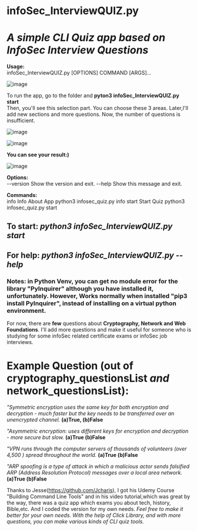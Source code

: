 # infoSec_InterviewQUIZ.py
# *A simple CLI Quiz app based on InfoSec Interview Questions*

**Usage:** </br>
infoSec_InterviewQUIZ.py [OPTIONS] COMMAND [ARGS]...

 
![image](https://user-images.githubusercontent.com/59505246/137523167-4cc8d1ae-e9de-4f14-8c22-ad7856a6d6ae.png)


To run the app, go to the folder and **pyton3 infoSec_InterviewQUIZ.py start**</br>  Then, you'll see this selection part. You can choose these 3 areas. Later,I'll add new sections and more questions. Now, the number of questions is insufficient.

![image](https://user-images.githubusercontent.com/59505246/137523703-f2ee235f-9ad1-41e7-ae8d-24dc5a125ad0.png)


![image](https://user-images.githubusercontent.com/59505246/137524255-6dbb122c-9798-4f22-90dd-ef7175ebe0cf.png)

**You can see your result:)**

![image](https://user-images.githubusercontent.com/59505246/137524573-c37736d3-df7a-4ff5-86dd-ca6adb68521e.png)

**Options:**</br>
  --version  Show the version and exit.
  --help     Show this message and exit.

**Commands:**</br>
  info   Info About App python3 infosec_quiz.py info
  start  Start Quiz python3 infosec_quiz.py start
  


## To start:   *python3 infoSec_InterviewQUIZ.py start*  

## For help:   *python3 infoSec_InterviewQUIZ.py --help* 

### Notes: in Python Venv, you can get no module error for the library "PyInquirer" although you have installed it, unfortunately. However, Works normally when installed "pip3 install PyInquirer", instead of installing on a virtual python environment.

For now, there are **few** questions about **Cryptography, Network and Web Foundations**. I'll add more questions and make it useful for someone who is studying for some infoSec related certificate exams or infoSec job interviews.

# Example Question (out of cryptography_questionsList _and_ network_questionsList):

*"Symmetric encryption uses the same key for both encryption and decryption - much faster but the key needs to be transferred over an unencrypted channel.*  **(a)True,  (b)False** </br>

*"Asymmetric encryption: uses different keys for encryption and decryption - more secure but slow.*  **(a)True  (b)False**

*"VPN runs through the computer servers of thousands of volunteers (over 4,500 ) spread throughout the  world.*   **(a)True  (b)False**

*"ARP spoofing is a type of attack in which a malicious actor sends falsified ARP (Address Resolution Protocol) messages over a local area network.*   **(a)True  (b)False**

Thanks to Jesse(https://github.com/Jcharis), I got his Udemy Course "Building Command Line Tools" and in his video tutorial,which was great by the way, there was a quiz app which exams you about tech, history, Bible,etc. And I coded the version for my own needs. *Feel free to make it better for your own needs. With the help of Click Library, and with more questions, you can make various kinds of CLI quiz tools.*
